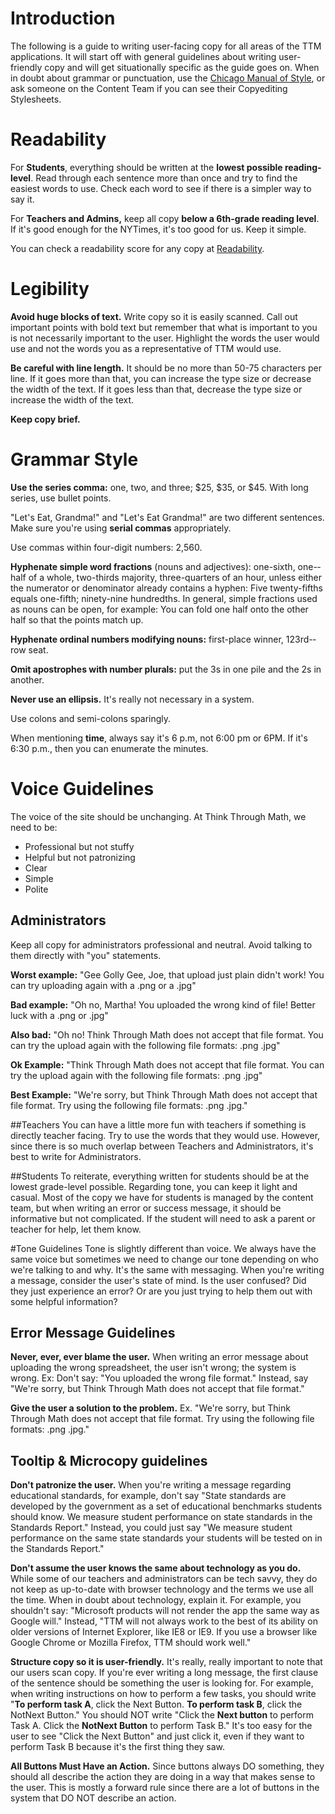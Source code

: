 # Introduction
The following is a guide to writing user-facing copy for all areas of the TTM applications. It will start off with general guidelines about writing user-friendly copy and will get situationally specific as the guide goes on. When in doubt about grammar or punctuation, use the [Chicago Manual of Style](http://www.chicagomanualofstyle.org/home.html), or ask someone on the Content Team if you can see their Copyediting Stylesheets.

# Readability
For **Students**, everything should be written at the **lowest possible reading-level**. Read through each sentence more than once and try to find the easiest words to use. Check each word to see if there is a simpler way to say it.

For **Teachers and Admins,** keep all copy **below a 6th-grade reading level**. If it's good enough for the NYTimes, it's too good for us. Keep it simple. 

You can check a readability score for any copy at [Readability](https://readability-score.com/).

# Legibility
**Avoid huge blocks of text.** Write copy so it is easily scanned. Call out important points with bold text but remember that what is important to you is not necessarily important to the user. Highlight the words the user would use and not the words you as a representative of TTM would use.

**Be careful with line length.** It should be no more than 50-75 characters per line. If it goes more than that, you can increase the type size or decrease the width of the text. If it goes less than that, decrease the type size or increase the width of the text.

**Keep copy brief.**

# Grammar Style
**Use the series comma:** one, two, and three; $25, $35, or $45. With long series, use bullet points.

"Let's Eat, Grandma!" and "Let's Eat Grandma!" are two different sentences. Make sure you're using **serial commas** appropriately.

Use commas within four-digit numbers: 2,560.

**Hyphenate simple word fractions** (nouns and adjectives): one-­sixth, one-­half of a 
whole, two­-thirds majority, three­-quarters of an hour, unless either the numerator or denominator already contains a hyphen: Five twenty-­fifths equals one-­fifth; ninety-nine hundredths. In general, simple fractions used as nouns can be open, for example: You can fold one half onto the other half so that the points match up.

**Hyphenate ordinal numbers modifying nouns:** first-­place winner, 123rd-­row seat.

**Omit apostrophes with number plurals:** put the 3s in one pile and the 2s in another.

**Never use an ellipsis.** It's really not necessary in a system.

Use colons and semi-colons sparingly.

When mentioning **time**, always say it's 6 p.m, not 6:00 pm or 6PM. If it's 6:30 p.m., then you can enumerate the minutes.

# Voice Guidelines
The voice of the site should be unchanging. At Think Through Math, we need to be:

* Professional but not stuffy
* Helpful but not patronizing
* Clear
* Simple
* Polite

## Administrators
Keep all copy for administrators professional and neutral. Avoid talking to them directly with "you" statements. 

**Worst example:** "Gee Golly Gee, Joe, that upload just plain didn't work! You can try uploading again with a .png or a .jpg"

**Bad example:** "Oh no, Martha! You uploaded the wrong kind of file! Better luck with a .png or .jpg"

**Also bad:** "Oh no! Think Through Math does not accept that file format. You can try the upload again with the following file formats: .png .jpg"

**Ok Example:** "Think Through Math does not accept that file format. You can try the upload again with the following file formats: .png .jpg"

**Best Example:** "We're sorry, but Think Through Math does not accept that file format. Try using the following file formats: .png .jpg."

##Teachers
You can have a little more fun with teachers if something is directly teacher facing. Try to use the words that they would use. However, since there is so much overlap between Teachers and Administrators, it's best to write for Administrators.

##Students
To reiterate, everything written for students should be at the lowest grade-level possible. Regarding tone, you can keep it light and casual. Most of the copy we have for students is managed by the content team, but when writing an error or success message, it should be informative but not complicated. If the student will need to ask a parent or teacher for help, let them know.

#Tone Guidelines
Tone is slightly different than voice. We always have the same voice but sometimes we need to change our tone depending on who we're talking to and why. It's the same with messaging. When you're writing a message, consider the user's state of mind. Is the user confused? Did they just experience an error? Or are you just trying to help them out with some helpful information?

## Error Message Guidelines
**Never, ever, ever blame the user.** When writing an error message about uploading the wrong spreadsheet, the user isn't wrong; the system is wrong. Ex: Don't say: "You uploaded the wrong file format." Instead, say "We're sorry, but Think Through Math does not accept that file format."

**Give the user a solution to the problem.** Ex. "We're sorry, but Think Through Math does not accept that file format. Try using the following file formats: .png .jpg."

## Tooltip & Microcopy guidelines
**Don't patronize the user.** When you're writing a message regarding educational standards, for example, don't say "State standards are developed by the government as a set of educational benchmarks students should know. We measure student performance on state standards in the Standards Report." Instead, you could just say "We measure student performance on the same state standards your students will be tested on in the Standards Report."

**Don't assume the user knows the same about technology as you do.** While some of our teachers and administrators can be tech savvy, they do not keep as up-to-date with browser technology and the terms we use all the time. When in doubt about technology, explain it. For example, you shouldn't say: "Microsoft products will not render the app the same way as Google will." Instead, "TTM will not always work to the best of its ability on older versions of Internet Explorer, like IE8 or IE9. If you use a browser like Google Chrome or Mozilla Firefox, TTM should work well."

**Structure copy so it is user-friendly.** It's really, really important to note that our users scan copy. If you're ever writing a long message, the first clause of the sentence should be something the user is looking for. For example, when writing instructions on how to perform a few tasks, you should write "**To perform task A**, click the Next Button. **To perform task B**, click the NotNext Button." You should NOT write "Click the **Next button** to perform Task A. Click the **NotNext Button** to perform Task B." It's too easy for the user to see "Click the Next Button" and just click it, even if they want to perform Task B because it's the first thing they saw.

**All Buttons Must Have an Action.** Since buttons always DO something, they should all describe the action they are doing in a way that makes sense to the user. This is mostly a forward rule since there are a lot of buttons in the system that DO NOT describe an action.
